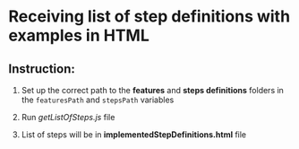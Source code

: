 # Receiving list of step definitions with examples in HTML

## Instruction:
1. Set up the correct path to the **features** and **steps definitions** folders 
in the  ```featuresPath``` and ```stepsPath``` variables

2. Run *getListOfSteps.js* file

3. List of steps will be in **implementedStepDefinitions.html** file

 
